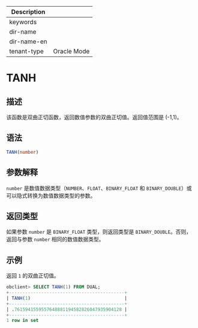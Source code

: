 | Description   |                 |
|---------------|-----------------|
| keywords      |                 |
| dir-name      |                 |
| dir-name-en   |                 |
| tenant-type   | Oracle Mode     |

# TANH

## 描述

该函数是双曲正切函数，返回数值参数的双曲正切值。返回值范围是 (-1,1)。

## 语法

```sql
TANH(number)
```

## 参数解释

`number` 是数值数据类型（`NUMBER`、`FLOAT`、`BINARY_FLOAT` 和 `BINARY_DOUBLE`）或可以隐式转换为数值数据类型的参数。

## 返回类型

如果参数 `number` 是 `BINARY_FLOAT` 类型，则返回类型是 `BINARY_DOUBLE`。否则，返回与参数 `number` 相同的数值数据类型。

## 示例

返回 `1` 的双曲正切值。

```sql
obclient> SELECT TANH(1) FROM DUAL;
+-------------------------------------------+
| TANH(1)                                   |
+-------------------------------------------+
| .7615941559557648881194582826047935904128 |
+-------------------------------------------+
1 row in set
```
